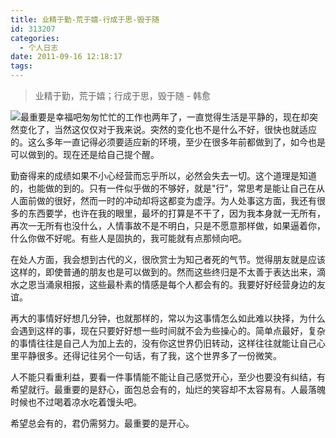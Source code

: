 ```yaml
---
title: 业精于勤-荒于嬉-行成于思-毁于随
id: 313207
categories:
  - 个人日志
date: 2011-09-16 12:18:17
tags:
---
```


> 业精于勤，荒于嬉；行成于思，毁于随 -  韩愈

![最重要是幸福吧](http://www.love4026.org/wp-content/uploads/2011/09/happy.jpg "最重要是幸福吧")匆匆忙忙的工作也两年了，一直觉得生活是平静的，现在却突然变化了，当然这仅仅对于我来说。突然的变化也不是什么不好，很快也就适应的。这么多年一直记得必须要适应新的环境，至少在很多年前都做到了，如今也是可以做到的。现在还是给自己提个醒。

勤奋得来的成绩如果不小心经营而忘乎所以，必然会失去一切。这个道理是知道的，也能做的到的。只有一件似乎做的不够好，就是"行"，常思考是能让自己在从人面前做的很好，然而一时的冲动却将这都变为虚浮。为人处事这方面，我还有很多的东西要学，也许在我的眼里，最坏的打算是不干了，因为我本身就一无所有，再次一无所有也没什么，人情事故不是不明白，只是不愿意那样做，如果逼着你，什么你做不好呢。有些人是固执的，我可能就有点那倾向吧。

在处人方面，我会想到古代的义，很欣赏士为知己者死的气节。觉得朋友就是应该这样的，即使普通的朋友也是可以做到的。然而这些终归是不太善于表达出来，滴水之恩当涌泉相报，这些最朴素的情感是每个人都会有的。我要好好经营身边的友谊。

再大的事情好好想几分钟，也就那样的，常以为这事情怎么如此难以抉择，为什么会遇到这样的事，现在只要好好想一些时间就不会为些操心的。简单点最好，复杂的事情往往是自己人为加上去的，没有你这世界仍旧转动，这样往往就能让自己心里平静很多。还得记往另个一句话，有了我，这个世界多了一份微笑。

人不能只看重利益，要看一件事情能不能让自己感觉开心，至少也要没有纠结，有希望就行。最重要的是舒心，面包总会有的，灿烂的笑容却不太容易有。人最落魄时候也不过喝着凉水吃着馒头吧。

希望总会有的，君仍需努力。最重要的是开心。